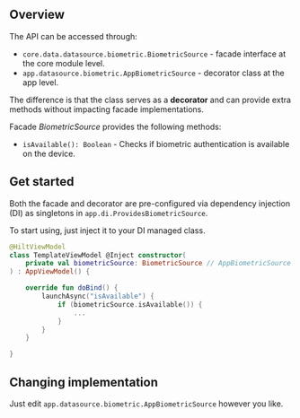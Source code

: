 ## Overview

The API can be accessed through:
- `core.data.datasource.biometric.BiometricSource` - facade interface at the core module level.
- `app.datasource.biometric.AppBiometricSource` - decorator class at the app level.

The difference is that the class serves as a **decorator** and can provide extra methods without impacting facade implementations.

Facade *BiometricSource* provides the following methods:

- `isAvailable(): Boolean` - Checks if biometric authentication is available on the device.

## Get started

Both the facade and decorator are pre-configured via dependency injection (DI) as singletons in `app.di.ProvidesBiometricSource`.

To start using, just inject it to your DI managed class.

```kotlin
@HiltViewModel
class TemplateViewModel @Inject constructor(
    private val biometricSource: BiometricSource // AppBiometricSource
) : AppViewModel() {

    override fun doBind() {
        launchAsync("isAvailable") {
            if (biometricSource.isAvailable()) {
                ...
            }
        }
    }

}
```

## Changing implementation

Just edit `app.datasource.biometric.AppBiometricSource` however you like.